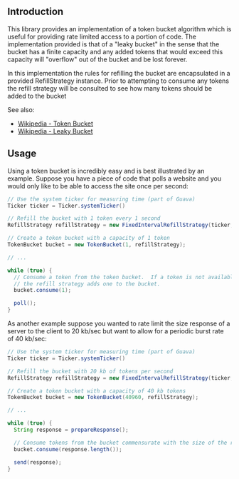 Introduction
------------
This library provides an implementation of a token bucket algorithm which is useful for providing rate limited access
to a portion of code.  The implementation provided is that of a "leaky bucket" in the sense that the bucket has a finite
capacity and any added tokens that would exceed this capacity will "overflow" out of the bucket and be lost forever.

In this implementation the rules for refilling the bucket are encapsulated in a provided RefillStrategy instance.  Prior
to attempting to consume any tokens the refill strategy will be consulted to see how many tokens should be added to the
bucket

See also:

* [Wikipedia - Token Bucket](http://en.wikipedia.org/wiki/Token_bucket)
* [Wikipedia - Leaky Bucket](http://en.wikipedia.org/wiki/Leaky_bucket)

Usage
-----
Using a token bucket is incredibly easy and is best illustrated by an example.  Suppose you have a piece of code that
polls a website and you would only like to be able to access the site once per second:

```java
// Use the system ticker for measuring time (part of Guava)
Ticker ticker = Ticker.systemTicker()

// Refill the bucket with 1 token every 1 second
RefillStrategy refillStrategy = new FixedIntervalRefillStrategy(ticker, 1, 1, TimeUnit.SECONDS);

// Create a token bucket with a capacity of 1 token
TokenBucket bucket = new TokenBucket(1, refillStrategy);

// ...

while (true) {
  // Consume a token from the token bucket.  If a token is not available this method will block until
  // the refill strategy adds one to the bucket.
  bucket.consume(1);

  poll();
}
```

As another example suppose you wanted to rate limit the size response of a server to the client to 20 kb/sec but want to
allow for a periodic burst rate of 40 kb/sec:

```java
// Use the system ticker for measuring time (part of Guava)
Ticker ticker = Ticker.systemTicker()

// Refill the bucket with 20 kb of tokens per second
RefillStrategy refillStrategy = new FixedIntervalRefillStrategy(ticker, 20480, 1, TimeUnit.SECONDS);

// Create a token bucket with a capacity of 40 kb tokens
TokenBucket bucket = new TokenBucket(40960, refillStrategy);

// ...

while (true) {
  String response = prepareResponse();

  // Consume tokens from the bucket commensurate with the size of the response
  bucket.consume(response.length());

  send(response);
}
```